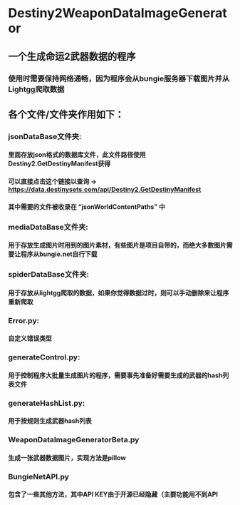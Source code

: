 # Destiny2WeaponDataImageGenerator


## 一个生成命运2武器数据的程序
### 使用时需要保持网络通畅，因为程序会从bungie服务器下载图片并从Lightgg爬取数据


## 各个文件/文件夹作用如下：
### jsonDataBase文件夹: 
#### 里面存放json格式的数据库文件，此文件路径使用Destiny2.GetDestinyManifest获得
#### 可以直接点击这个链接以查询 -> https://data.destinysets.com/api/Destiny2.GetDestinyManifest
#### 其中需要的文件被收录在 “jsonWorldContentPaths” 中


### mediaDataBase文件夹:
#### 用于存放生成图片时用到的图片素材，有些图片是项目自带的，而绝大多数图片需要让程序从bungie.net自行下载


### spiderDataBase文件夹:
#### 用于存放从lightgg爬取的数据，如果你觉得数据过时，则可以手动删除来让程序重新爬取


### Error.py:
#### 自定义错误类型


### generateControl.py:
#### 用于控制程序大批量生成图片的程序，需要事先准备好需要生成的武器的hash列表文件


### generateHashList.py:
#### 用于按规则生成武器hash列表


### WeaponDataImageGeneratorBeta.py
#### 生成一张武器数据图片，实现方法是pillow

### BungieNetAPI.py
#### 包含了一些其他方法，其中API KEY由于开源已经隐藏（主要功能用不到API

